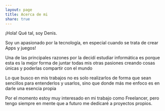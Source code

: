 ```yaml
---
layout: page
title: Acerca de mi
share: true
---
```

¡Hola! Qué tal, soy Denis.

Soy un apasionado por la tecnología, en especial cuando se trata de crear Apps y juegos!

Una de las principales razones por la decidí estudiar informática es porque esta es la mejor forma de juntar todas mis otras pasiones creando cosas únicas y poderlas compartir  con el mundo

Lo que busco en mis trabajos no es solo realizarlos de forma que sean sencillos para entenderlos y usarlos, sino que donde más me enfoco es en darle una esencia propia

Por el momento estoy muy interesado en mi trabajo como Freelancer, pero tengo siempre en mente que a futuro me dedicaré a proyectos propios.
